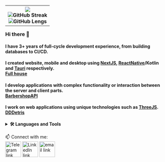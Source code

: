 <html>
  <body>
    <div>
    <table align="right">
      <tr>
        <th>      
          <div>
            <img src="https://www.codewars.com/users/DiametrFQ/badges/small"/><br>
            <img src="https://streak-stats.demolab.com?user=DiametrFQ&theme=github-dark-blue&border_radius=6&card_width=300&type=png" alt="GitHub Streak"/><br>
            <img src="https://github-readme-stats.vercel.app/api/top-langs/?username=DiametrFQ&layout=donut-vertical" alt="GitHub Lengs"/><br>
          </div>
        </th>
      </tr>
    </table>
    <div>
      <h3>Hi there 👋 </h3>
      <h4>
          I have 3+ years of full-cycle development experience, from building databases to CI/CD.
      </h4> 
      <h4>
          I created website, mobile and desktop using <a href="https://nextjs.org/" target="blank">NextJS</a>, 
          <a href="https://reactnative.dev" target="blank">ReactNative</a>/Kotlin <br/>
          and <a href="https://tauri.app" target="blank">Tauri</a> respectively. <br/> 
          <a href="https://github.com/DiametrFQ/Full-haus"> Full house </a>
      </h4>
      <h4>
          I develop applications with complex functionality or interaction between the server and client parts. <br/>
          <a href="https://github.com/DiametrFQ/BarbershopAPI" target="blank">BarbershopAPI</a>
      </h4>
      <h4>
          I work on web applications using unique technologies such as <a href="https://threejs.org/" target="blank">ThreeJS</a>. <br/> 
          <a href="https://dddetris.vercel.app/" target="blank">DDDetris</a> <br/>
      </h4>
    </div>
    <div>
      <details>
        <summary><b>🛠️ Languages and Tools</b></summary>
        <br/>
        <p align="left"> 
          <a href="https://www.typescriptlang.org" target="blank">
            <img src="https://upload.wikimedia.org/wikipedia/commons/4/4c/Typescript_logo_2020.svg" alt="TypeScript" width="40"/>
          </a>
          <a href="https://ru.wikipedia.org/wiki/JavaScript" target="blank">
            <img src="https://upload.wikimedia.org/wikipedia/commons/thumb/9/99/Unofficial_JavaScript_logo_2.svg/80px-Unofficial_JavaScript_logo_2.svg.png" alt="JavaScript" width="40"/>
          </a> 
          <br/><h3>Frontend:<h3>
          <a href="https://vitejs.dev/" target="blank">
            <img src="https://upload.wikimedia.org/wikipedia/commons/thumb/f/f1/Vitejs-logo.svg/1200px-Vitejs-logo.svg.png" alt="Vite" width="40"/>
          </a>
          <a href="https://react.dev/" target="blank">
            <img src="https://upload.wikimedia.org/wikipedia/commons/thumb/a/a7/React-icon.svg/2300px-React-icon.svg.png" alt="React" width="40"/>
          </a>
          <a href="https://redux.js.org/" target="blank">
            <img src="https://redux.js.org/img/redux.svg" alt="Redux" width="40"/>
          </a>
          <a href="https://reactrouter.com/" target="blank">
            <img src="https://www.svgrepo.com/show/354262/react-router.svg" alt="reactrouter" width="40"/>
          </a>
          <a href="https://sass-lang.com" target="blank">
            <img src="https://upload.wikimedia.org/wikipedia/commons/thumb/9/96/Sass_Logo_Color.svg/1280px-Sass_Logo_Color.svg.png" alt="SASS" width="40"/>
          </a>
          <a href="https://tailwindcss.com" target="blank">
            <img src="https://static-00.iconduck.com/assets.00/tailwind-css-icon-2048x1229-u8dzt4uh.png" alt="Tailwind" width="40"/>
          </a>
          <a href="https://rxjs.dev" target="blank">
            <img src="https://rxjs.dev/generated/images/marketing/home/Rx_Logo-512-512.png" alt="RxJS" width="40"/>
          </a>
          <a href="https://threejs.org" target="blank">
            <img src="https://discourse.threejs.org/uploads/short-url/wFz74OtVJKHmXCI5F9qCe4VM1Gh.png?dl=1" alt="ThreeJS" width="40"/>
          </a>
          <br/><h3>Backend:<h3>
          <a href="https://www.docker.com/" target="blank">
            <img src="https://static-00.iconduck.com/assets.00/docker-icon-icon-2048x1479-cres2he9.png" alt="Docker" height="35"/>
          </a>
          <a href="https://www.postgresql.org/" target="blank">
            <img src="https://www.postgresql.org/media/img/about/press/elephant.png" alt="PostgreSQL" height="40"/>
          </a>
          <a href="https://www.mongodb.com/" target="blank">
            <img src="https://static-00.iconduck.com/assets.00/mongodb-icon-2048x2048-cezvpn3f.png" alt="SocketIO" height="40"/>
          </a>
          <a href="https://nestjs.com" target="blank">
            <img src="https://static-00.iconduck.com/assets.00/nestjs-icon-2048x2040-3rrvcej8.png" alt="NestJS" width="40"/>
          </a>
          <a href="https://typeorm.io" target="blank">
            <img src="https://seeklogo.com/images/T/typeorm-logo-F243B34DEE-seeklogo.com.png" alt="TypeORM" width="40"/>
          </a> 
          <a href="https://expressjs.com" target="blank">
            <img src="https://w7.pngwing.com/pngs/925/447/png-transparent-express-js-node-js-javascript-mongodb-node-js-text-trademark-logo.png" alt="Express" width="40"/>
          </a>
          <a href="https://sequelize.org" target="blank">
            <img src="https://sequelize.org/img/logo.svg" alt="sequelize" width="40" height="40"/>
          </a>
          <a href="https://axios-http.com/" target="blank">
            <img src="https://bestofjs.org/logos/axios.dark.svg" alt="Axios" height="40"/>
          </a>
          <a href="https://socket.io" target="blank">
            <img src="https://socket.io/images/logo-dark.svg" alt="socketIO" width="40" height="40"/>
          </a>
          <a href="https://jestjs.io" target="blank">
            <img src="https://cdn.iconscout.com/icon/free/png-256/free-jest-3629451-3031514.png" alt="Jest" width="40" height="40"/>
          </a>
          <br/><br/><h3>Other:<h3>
          <a href="https://www.rust-lang.org" target="blank">
            <img src="https://static-00.iconduck.com/assets.00/rust-icon-2048x2048-x341msji.png" alt="Rust" width="40"/>
          </a> 
          <a href="https://kotlinlang.org" target="blank">
            <img src="https://upload.wikimedia.org/wikipedia/commons/thumb/0/06/Kotlin_Icon.svg/1200px-Kotlin_Icon.svg.png" alt="Kotlin" width="40"/>
          </a>
          <a href="https://dotnet.microsoft.com/en-us/languages/csharp" target="blank">
            <img src="https://uxwing.com/wp-content/themes/uxwing/download/brands-and-social-media/c-sharp-programming-language-icon.png" alt="C#" height="40"/>
          </a>
          <a href="https://www.python.org/" target="blank">
            <img src="https://cdn.iconscout.com/icon/free/png-256/free-python-3521655-2945099.png" alt="Python" height="40"/>
          </a> 
          <a href="https://dotnet.microsoft.com/en-us/languages/csharp" target="blank">
            <img src="https://www.svgrepo.com/show/303208/php-1-logo.svg" alt="PHP" height="40"/>
          </a>
        </p>
      </details>
    </div>
    <br/>
    <div>
      📫 Connect with me:<br/>
      <div>
        <a href="https://t.me/diametrfq" target="blank"><img height="50px" align="center" src="https://upload.wikimedia.org/wikipedia/commons/8/82/Telegram_logo.svg" alt="Telegram link"/></a>
        <a href="https://linkedin.com/in/diametrfq" target="blank"><img height="50px" align="center" src="https://static-00.iconduck.com/assets.00/linkedin-icon-1024x1024-net2o24e.png" alt="LinkedIn link"/></a>
        <a href="mailto:hohlov.03@inbox.ru" target="blank"><img height="50px" align="center" src="https://freeiconshop.com/wp-content/uploads/edd/email-flat.png" alt="email link"/></a>
      </div>
    </div>
  </body>
</html>
